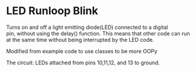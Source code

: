 # LED Runloop Blink
 
 Turns on and off a light emitting diode(LED) connected to a digital  
 pin, without using the delay() function.  This means that other code
 can run at the same time without being interrupted by the LED code.
 
 Modified from example code to use classes to be more OOPy
 
 The circuit:
 LEDs attached from pins 10,11,12, and 13 to ground.


